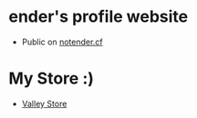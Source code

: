 # ender's profile website
- Public on <a href="https://notender.cf">notender.cf</a>

# My Store :)
- <a href="https://valleystore.site">Valley Store</a><br>
